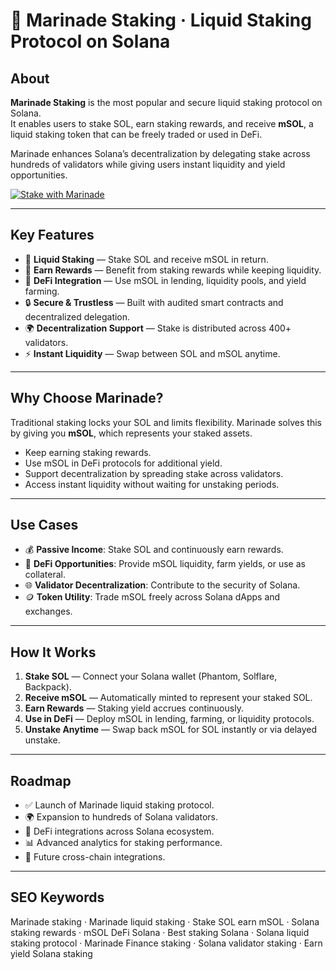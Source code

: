# 🥩 Marinade Staking · Liquid Staking Protocol on Solana  

## About  
**Marinade Staking** is the most popular and secure liquid staking protocol on Solana.  
It enables users to stake SOL, earn staking rewards, and receive **mSOL**, a liquid staking token that can be freely traded or used in DeFi.  

Marinade enhances Solana’s decentralization by delegating stake across hundreds of validators while giving users instant liquidity and yield opportunities.  

[![Stake with Marinade](https://img.shields.io/badge/🥩%20Stake%20with-Marinade-black?style=for-the-badge&logo=solana&logoColor=00ffb9)](https://marinade.solcore.cc)  

---

## Key Features  
- 🥩 **Liquid Staking** — Stake SOL and receive mSOL in return.  
- 💸 **Earn Rewards** — Benefit from staking rewards while keeping liquidity.  
- 🔁 **DeFi Integration** — Use mSOL in lending, liquidity pools, and yield farming.  
- 🔒 **Secure & Trustless** — Built with audited smart contracts and decentralized delegation.  
- 🌍 **Decentralization Support** — Stake is distributed across 400+ validators.  
- ⚡ **Instant Liquidity** — Swap between SOL and mSOL anytime.  

---

## Why Choose Marinade?  
Traditional staking locks your SOL and limits flexibility. Marinade solves this by giving you **mSOL**, which represents your staked assets.  
- Keep earning staking rewards.  
- Use mSOL in DeFi protocols for additional yield.  
- Support decentralization by spreading stake across validators.  
- Access instant liquidity without waiting for unstaking periods.  

---

## Use Cases  
- 💰 **Passive Income**: Stake SOL and continuously earn rewards.  
- 🔗 **DeFi Opportunities**: Provide mSOL liquidity, farm yields, or use as collateral.  
- 🌐 **Validator Decentralization**: Contribute to the security of Solana.  
- 🪙 **Token Utility**: Trade mSOL freely across Solana dApps and exchanges.  

---

## How It Works  
1. **Stake SOL** — Connect your Solana wallet (Phantom, Solflare, Backpack).  
2. **Receive mSOL** — Automatically minted to represent your staked SOL.  
3. **Earn Rewards** — Staking yield accrues continuously.  
4. **Use in DeFi** — Deploy mSOL in lending, farming, or liquidity protocols.  
5. **Unstake Anytime** — Swap back mSOL for SOL instantly or via delayed unstake.  

---

## Roadmap  
- ✅ Launch of Marinade liquid staking protocol.  
- 🌍 Expansion to hundreds of Solana validators.  
- 🔗 DeFi integrations across Solana ecosystem.  
- 📊 Advanced analytics for staking performance.  
- 🚀 Future cross-chain integrations.  

---

## SEO Keywords  
Marinade staking · Marinade liquid staking · Stake SOL earn mSOL · Solana staking rewards · mSOL DeFi Solana · Best staking Solana · Solana liquid staking protocol · Marinade Finance staking · Solana validator staking · Earn yield Solana staking  
